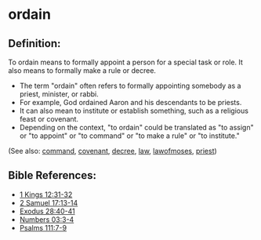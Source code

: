 # ordain #

## Definition: ##

To ordain means to formally appoint a person for a special task or role. It also means to formally make a rule or decree.

* The term "ordain" often refers to formally appointing somebody as a priest, minister, or rabbi.
* For example, God ordained Aaron and his descendants to be priests.
* It can also mean to institute or establish something, such as a religious feast or covenant.
* Depending on the context, "to ordain" could be translated as "to assign" or "to appoint" or "to command" or "to make a rule" or "to institute."

(See also: [command](../other/command.md), [covenant](../kt/covenant.md), [decree](../other/decree.md), [law](../other/law.md), [lawofmoses](../kt/lawofmoses.md), [priest](../kt/priest.md))

## Bible References: ##

* [1 Kings 12:31-32](https://door43.org/en/bible/notes/1ki/12/31)
* [2 Samuel 17:13-14](https://door43.org/en/bible/notes/2sa/17/13)
* [Exodus 28:40-41](https://door43.org/en/bible/notes/exo/28/40)
* [Numbers 03:3-4](https://door43.org/en/bible/notes/num/03/03)
* [Psalms 111:7-9](https://door43.org/en/bible/notes/psa/111/007)

